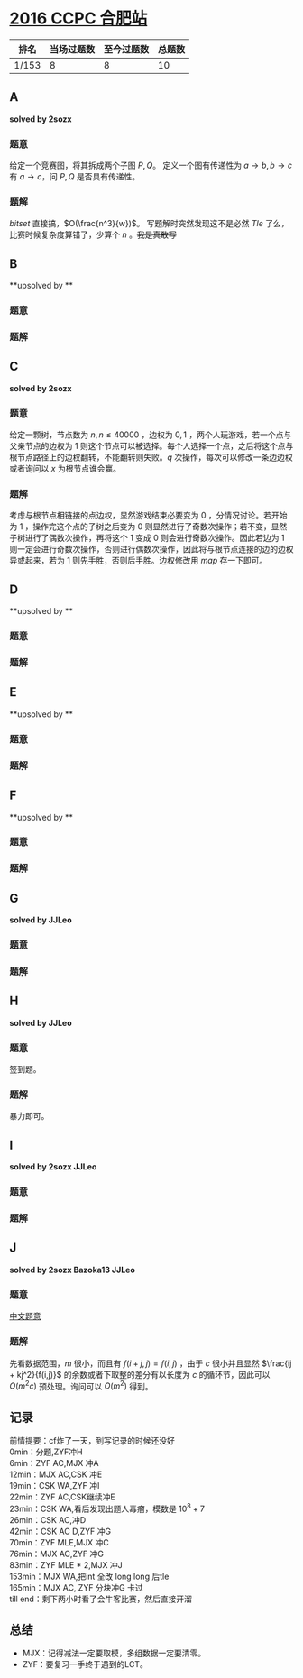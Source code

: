 # [2016 CCPC 合肥站](https://vjudge.net/contest/399651)

| 排名  | 当场过题数 | 至今过题数 | 总题数 |
| ----- | ---------- | ---------- | ------ |
| 1/153 | 8          | 8          | 10     |

## **A**

**solved by 2sozx**

### 题意

给定一个竞赛图，将其拆成两个子图 $P,Q$。 定义一个图有传递性为 $a\to b,b\to c$ 有 $a\to c$，问 $P,Q$ 是否具有传递性。

### 题解

$bitset$ 直接搞，$O(\frac{n^3}{w})$。
写题解时突然发现这不是必然 $Tle$ 了么，比赛时候复杂度算错了，少算个 $n$ 。<del>我是真敢写</del>

## **B**

**upsolved by **

### 题意



### 题解



## **C**

**solved by 2sozx**

### 题意

给定一颗树，节点数为 $n,n\le 40000$ ，边权为 $0, 1$ ，两个人玩游戏，若一个点与父亲节点的边权为 $1$ 则这个节点可以被选择。每个人选择一个点，之后将这个点与根节点路径上的边权翻转，不能翻转则失败。$q$ 次操作，每次可以修改一条边边权或者询问以 $x$ 为根节点谁会赢。

### 题解

考虑与根节点相链接的点边权，显然游戏结束必要变为 $0$ ，分情况讨论。若开始为 $1$ ，操作完这个点的子树之后变为 $0$ 则显然进行了奇数次操作；若不变，显然子树进行了偶数次操作，再将这个 $1$ 变成 $0$ 则会进行奇数次操作。因此若边为 $1$ 则一定会进行奇数次操作，否则进行偶数次操作，因此将与根节点连接的边的边权异或起来，若为 $1$ 则先手胜，否则后手胜。边权修改用 $map$ 存一下即可。

## **D**

**upsolved by **

### 题意



### 题解



## **E**

**upsolved by **

### 题意



### 题解



## **F**

**upsolved by **

### 题意



### 题解



## **G**

**solved by JJLeo**

### 题意



### 题解



## **H**

**solved by JJLeo**

### 题意

签到题。

### 题解

暴力即可。

## **I**

**solved by 2sozx JJLeo**

### 题意



### 题解



## **J**

**solved by 2sozx Bazoka13 JJLeo**

### 题意

[中文题意](http://acm.hdu.edu.cn/showproblem.php?pid=5970)

### 题解

先看数据范围，$m$ 很小，而且有 $f(i + j, j) = f(i, j)$ ，由于 $c$ 很小并且显然 $\frac{ij + kj^2}{f(i,j)}$ 的余数或者下取整的差分有以长度为 $c$ 的循环节，因此可以 $O(m^2c)$ 预处理。询问可以 $O(m^2)$ 得到。

## **记录**

前情提要：cf炸了一天，到写记录的时候还没好<br>
0min：分题,ZYF冲H<br>
6min：ZYF AC,MJX 冲A<br>
12min：MJX AC,CSK 冲E<br>
19min：CSK WA,ZYF 冲I<br>
22min：ZYF AC,CSK继续冲E<br>
23min：CSK WA,看后发现出题人毒瘤，模数是 $10^8 + 7$<br>
26min：CSK AC,冲D<br>
42min：CSK AC D,ZYF 冲G<br>
70min：ZYF MLE,MJX 冲C<br>
76min：MJX AC,ZYF 冲G<br>
83min：ZYF MLE * 2,MJX 冲J<br>
153min：MJX WA,把int 全改 long long 后tle<br>
165min：MJX AC, ZYF 分块冲G 卡过<br>
till end：剩下两小时看了会牛客比赛，然后直接开溜<br>

## **总结**

  * MJX：记得减法一定要取模，多组数据一定要清零。
  * ZYF：要复习一手终于遇到的LCT。